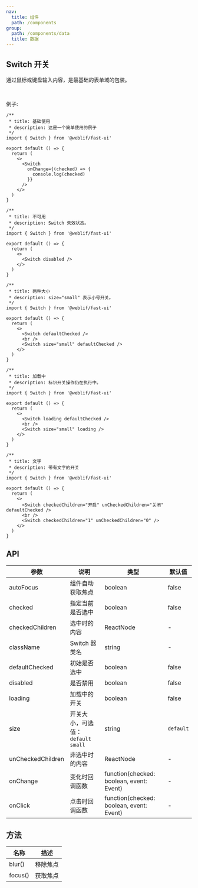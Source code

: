 ```yaml
---
nav:
  title: 组件
  path: /components
group:
  path: /components/data
  title: 数据
---
```


## Switch 开关

通过鼠标或键盘输入内容，是最基础的表单域的包装。

<br />

例子:

<div class="fu-code-block-row">

<div class="fu-code-block-col-2-1">

```tsx
/**
 * title: 基础使用
 * description: 这是一个简单使用的例子
 */
import { Switch } from '@weblif/fast-ui'

export default () => {
  return (
    <>
      <Switch
        onChange={(checked) => {
          console.log(checked)
        }}
      />
    </>
  )
}
```

```tsx
/**
 * title: 不可用
 * description: Switch 失效状态。
 */
import { Switch } from '@weblif/fast-ui'

export default () => {
  return (
    <>
      <Switch disabled />
    </>
  )
}
```

```tsx
/**
 * title: 两种大小
 * description: size="small" 表示小号开关。
 */
import { Switch } from '@weblif/fast-ui'

export default () => {
  return (
    <>
      <Switch defaultChecked />
      <br />
      <Switch size="small" defaultChecked />
    </>
  )
}
```

</div>

<div class="fu-code-block-col-2-1">

```tsx
/**
 * title: 加载中
 * description: 标识开关操作仍在执行中。
 */
import { Switch } from '@weblif/fast-ui'

export default () => {
  return (
    <>
      <Switch loading defaultChecked />
      <br />
      <Switch size="small" loading />
    </>
  )
}
```

```tsx
/**
 * title: 文字
 * description: 带有文字的开关
 */
import { Switch } from '@weblif/fast-ui'

export default () => {
  return (
    <>
      <Switch checkedChildren="开启" unCheckedChildren="关闭" defaultChecked />
      <br />
      <Switch checkedChildren="1" unCheckedChildren="0" />
    </>
  )
}
```

</div>
</div>

## API

| 参数              | 说明                                | 类型                                     | 默认值    |
| ----------------- | ----------------------------------- | ---------------------------------------- | --------- |
| autoFocus         | 组件自动获取焦点                    | boolean                                  | false     |
| checked           | 指定当前是否选中                    | boolean                                  | false     |
| checkedChildren   | 选中时的内容                        | ReactNode                                | -         |
| className         | Switch 器类名                       | string                                   | -         |
| defaultChecked    | 初始是否选中                        | boolean                                  | false     |
| disabled          | 是否禁用                            | boolean                                  | false     |
| loading           | 加载中的开关                        | boolean                                  | false     |
| size              | 开关大小，可选值：`default` `small` | string                                   | `default` |
| unCheckedChildren | 非选中时的内容                      | ReactNode                                | -         |
| onChange          | 变化时回调函数                      | function(checked: boolean, event: Event) | -         |
| onClick           | 点击时回调函数                      | function(checked: boolean, event: Event) | -         |

## 方法

| 名称    | 描述     |
| ------- | -------- |
| blur()  | 移除焦点 |
| focus() | 获取焦点 |

